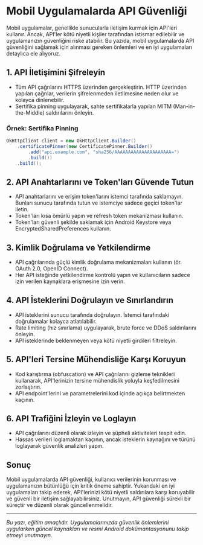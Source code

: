 # Mobil Uygulamalarda API Güvenliği

Mobil uygulamalar, genellikle sunucularla iletişim kurmak için API'leri kullanır. Ancak, API'ler kötü niyetli kişiler tarafından istismar edilebilir ve uygulamanızın güvenliğini riske atabilir. Bu yazıda, mobil uygulamalarda API güvenliğini sağlamak için alınması gereken önlemleri ve en iyi uygulamaları detaylıca ele alıyoruz.

## 1. API İletişimini Şifreleyin

- Tüm API çağrılarını HTTPS üzerinden gerçekleştirin. HTTP üzerinden yapılan çağrılar, verilerin şifrelenmeden iletilmesine neden olur ve kolayca dinlenebilir.
- Sertifika pinning uygulayarak, sahte sertifikalarla yapılan MITM (Man-in-the-Middle) saldırılarını önleyin.

### Örnek: Sertifika Pinning

```java
OkHttpClient client = new OkHttpClient.Builder()
    .certificatePinner(new CertificatePinner.Builder()
        .add("api.example.com", "sha256/AAAAAAAAAAAAAAAAAAAAA=")
        .build())
    .build();
```

## 2. API Anahtarlarını ve Token'ları Güvende Tutun

- API anahtarlarını ve erişim token'larını istemci tarafında saklamayın. Bunları sunucu tarafında tutun ve istemciye sadece geçici token'lar iletin.
- Token'ları kısa ömürlü yapın ve refresh token mekanizması kullanın.
- Token'ları güvenli şekilde saklamak için Android Keystore veya EncryptedSharedPreferences kullanın.

## 3. Kimlik Doğrulama ve Yetkilendirme

- API çağrılarında güçlü kimlik doğrulama mekanizmaları kullanın (ör. OAuth 2.0, OpenID Connect).
- Her API isteğinde yetkilendirme kontrolü yapın ve kullanıcıların sadece izin verilen kaynaklara erişmesine izin verin.

## 4. API İsteklerini Doğrulayın ve Sınırlandırın

- API isteklerini sunucu tarafında doğrulayın. İstemci tarafındaki doğrulamalar kolayca atlatılabilir.
- Rate limiting (hız sınırlama) uygulayarak, brute force ve DDoS saldırılarını önleyin.
- API isteklerinde beklenmeyen veya kötü niyetli girdileri filtreleyin.

## 5. API'leri Tersine Mühendisliğe Karşı Koruyun

- Kod karıştırma (obfuscation) ve API çağrılarını gizleme teknikleri kullanarak, API'lerinizin tersine mühendislik yoluyla keşfedilmesini zorlaştırın.
- API endpoint'lerini ve parametrelerini kod içinde açıkça belirtmekten kaçının.

## 6. API Trafiğini İzleyin ve Loglayın

- API çağrılarını düzenli olarak izleyin ve şüpheli aktiviteleri tespit edin.
- Hassas verileri loglamaktan kaçının, ancak isteklerin kaynağını ve türünü loglayarak güvenlik analizleri yapın.

## Sonuç

Mobil uygulamalarda API güvenliği, kullanıcı verilerinin korunması ve uygulamanızın bütünlüğü için kritik öneme sahiptir. Yukarıdaki en iyi uygulamaları takip ederek, API'lerinizi kötü niyetli saldırılara karşı koruyabilir ve güvenli bir iletişim sağlayabilirsiniz. Unutmayın, API güvenliği sürekli bir süreçtir ve düzenli olarak güncellenmelidir.

---

*Bu yazı, eğitim amaçlıdır. Uygulamalarınızda güvenlik önlemlerini uygularken güncel kaynakları ve resmi Android dokümantasyonunu takip etmeyi unutmayın.* 